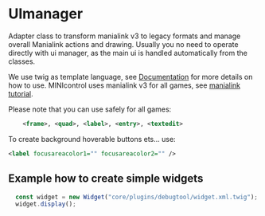 # UImanager

Adapter class to transform manialink v3 to legacy formats and manage overall Manialink actions and drawing.
Usually you no need to operate directly with ui manager, as the main ui is handled automatically from the classes.

We use twig as template language, see [Documentation](https://twig.symfony.com/doc/3.x/templates.html) for more details on how to use.
MINIcontrol uses manialink v3 for all games, see [manialink tutorial](https://wiki.trackmania.io/en/ManiaScript/UI-Manialinks/).

Please note that you can use safely for all games:

```xml
    <frame>, <quad>, <label>, <entry>, <textedit>
```

To create background hoverable buttons ets... use:

```xml
<label focusareacolor1="" focusareacolor2="" />
```

## Example how to create simple widgets

```ts
  const widget = new Widget("core/plugins/debugtool/widget.xml.twig");
  widget.display();
```
